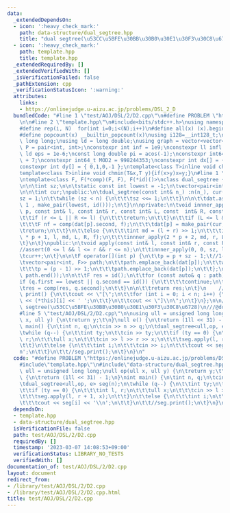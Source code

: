 ```yaml
---
data:
  _extendedDependsOn:
  - icon: ':heavy_check_mark:'
    path: data-structure/dual_segtree.hpp
    title: "dual segtree(\u53CC\u5BFE\u30BB\u30B0\u30E1\u30F3\u30C8\u6728)"
  - icon: ':heavy_check_mark:'
    path: template.hpp
    title: template.hpp
  _extendedRequiredBy: []
  _extendedVerifiedWith: []
  _isVerificationFailed: false
  _pathExtension: cpp
  _verificationStatusIcon: ':warning:'
  attributes:
    links:
    - https://onlinejudge.u-aizu.ac.jp/problems/DSL_2_D
  bundledCode: "#line 1 \"test/AOJ/DSL/2/D2.cpp\"\n#define PROBLEM \"https://onlinejudge.u-aizu.ac.jp/problems/DSL_2_D\"\
    \n\n#line 2 \"template.hpp\"\n#include<bits/stdc++.h>\nusing namespace std;\n\
    #define rep(i, N)  for(int i=0;i<(N);i++)\n#define all(x) (x).begin(),(x).end()\n\
    #define popcount(x) __builtin_popcount(x)\nusing i128=__int128_t;\nusing ll =\
    \ long long;\nusing ld = long double;\nusing graph = vector<vector<int>>;\nusing\
    \ P = pair<int, int>;\nconstexpr int inf = 1e9;\nconstexpr ll infl = 1e18;\nconstexpr\
    \ ld eps = 1e-6;\nconst long double pi = acos(-1);\nconstexpr int64_t MOD = 1e9\
    \ + 7;\nconstexpr int64_t MOD2 = 998244353;\nconstexpr int dx[] = { 1,0,-1,0 };\n\
    constexpr int dy[] = { 0,1,0,-1 };\ntemplate<class T>inline void chmax(T&x,T y){if(x<y)x=y;}\n\
    template<class T>inline void chmin(T&x,T y){if(x>y)x=y;}\n#line 1 \"data-structure/dual_segtree.hpp\"\
    \ntemplate<class F, F(*comp)(F, F), F(*id)()>\nclass dual_segtree {\n\tint n;\t\
    \n\n\tint sz;\n\n\tstatic const int lowest = -1;\n\tvector<pair<int, F>> dat;\n\
    \n\n\tint cur;\npublic:\n\tdual_segtree(const int& n_) :n(n_), cur(0) {\n\t\t\
    sz = 1;\n\t\twhile (sz < n) {\n\t\t\tsz <<= 1;\n\t\t}\n\n\t\tdat.assign(sz <<\
    \ 1 , make_pair(lowest, id()));\n\t}\n\nprivate:\n\tvoid innner_apply(const int&\
    \ p, const int& l, const int& r, const int& L, const  int& R, const  F& f) {\n\
    \t\tif (r <= L || R <= l) {\n\t\t\treturn;\n\t\t}\n\t\tif (L <= l && r <= R) {\n\
    \t\t\tF nf = comp(dat[p].second, f);\n\t\t\tdat[p] = make_pair(cur, nf);\n\t\t\
    \treturn;\n\t\t}\n\t\telse {\n\t\t\tint md = (l + r) >> 1;\n\t\t\tinnner_apply(2\
    \ * p + 1, l, md, L, R, f);\n\t\t\tinnner_apply(2 * p + 2, md, r, L, R, f);\n\t\
    \t}\n\t}\npublic:\n\tvoid apply(const int& l, const int& r, const F& x) {\n\t\t\
    //assert(0 <= l && l <= r && r <= n);\n\t\tinnner_apply(0, 0, sz, l, r, x);\n\t\
    \tcur++;\n\t}\n\n\tF operator[](int p) {\n\t\tp = p + sz - 1;\t//1-index\n\n\t\
    \tvector<pair<int, F>> path;\n\t\tpath.emplace_back(dat[p]);\n\t\twhile (p) {\n\
    \t\t\tp = (p - 1) >> 1;\n\t\t\tpath.emplace_back(dat[p]);\n\t\t};\n\n\n\t\tsort(path.begin(),\
    \ path.end());\n\n\t\tF res = id();\n\t\tfor (const auto& q : path) {\n\t\t\t\
    if (q.first == lowest || q.second == id()) {\n\t\t\t\tcontinue;\n\t\t\t}\n\t\t\
    \tres = comp(res, q.second);\n\t\t}\n\n\t\treturn res;\n\t}\n    //debug\n\tvoid\
    \ print() {\n\t\tcout << \"[\";\n\t\tfor (int i = 0; i < n; i++) {\n\t\t\tcout\
    \ << (*this)[i] << ' ';\n\t\t}\n\t\tcout << \"]\\n\";\n\t}\n};\n\n///@brief dual\
    \ segtree(\u53CC\u5BFE\u30BB\u30B0\u30E1\u30F3\u30C8\u6728)\n///@docs docs/data-structure/dual_segtree.md\n\
    #line 5 \"test/AOJ/DSL/2/D2.cpp\"\n\nusing ull = unsigned long long;\null op(ull\
    \ x, ull y) {\n\treturn y;\t\n}\null e() {\n\treturn (1ll << 31) - 1;\n}\nint\
    \ main() {\n\tint n, q;\n\tcin >> n >> q;\n\tdual_segtree<ull,op, e> seg(n);\n\
    \twhile (q--) {\n\t\tint ty;\n\t\tcin >> ty;\n\t\tif (ty == 0) {\n\t\t\tint l,\
    \ r;\n\t\t\tull x;\n\t\t\tcin >> l >> r >> x;\n\t\t\tseg.apply(l, r + 1, x);\n\
    \t\t}\n\t\telse {\n\t\t\tint i;\n\t\t\tcin >> i;\n\t\t\tcout << seg[i] << '\\\
    n';\n\t\t}\n\t\t//seg.print();\n\t}\n}\n"
  code: "#define PROBLEM \"https://onlinejudge.u-aizu.ac.jp/problems/DSL_2_D\"\n\n\
    #include\"template.hpp\"\n#include\"data-structure/dual_segtree.hpp\"\n\nusing\
    \ ull = unsigned long long;\null op(ull x, ull y) {\n\treturn y;\t\n}\null e()\
    \ {\n\treturn (1ll << 31) - 1;\n}\nint main() {\n\tint n, q;\n\tcin >> n >> q;\n\
    \tdual_segtree<ull,op, e> seg(n);\n\twhile (q--) {\n\t\tint ty;\n\t\tcin >> ty;\n\
    \t\tif (ty == 0) {\n\t\t\tint l, r;\n\t\t\tull x;\n\t\t\tcin >> l >> r >> x;\n\
    \t\t\tseg.apply(l, r + 1, x);\n\t\t}\n\t\telse {\n\t\t\tint i;\n\t\t\tcin >> i;\n\
    \t\t\tcout << seg[i] << '\\n';\n\t\t}\n\t\t//seg.print();\n\t}\n}\n"
  dependsOn:
  - template.hpp
  - data-structure/dual_segtree.hpp
  isVerificationFile: false
  path: test/AOJ/DSL/2/D2.cpp
  requiredBy: []
  timestamp: '2023-03-07 14:08:53+09:00'
  verificationStatus: LIBRARY_NO_TESTS
  verifiedWith: []
documentation_of: test/AOJ/DSL/2/D2.cpp
layout: document
redirect_from:
- /library/test/AOJ/DSL/2/D2.cpp
- /library/test/AOJ/DSL/2/D2.cpp.html
title: test/AOJ/DSL/2/D2.cpp
---
```

